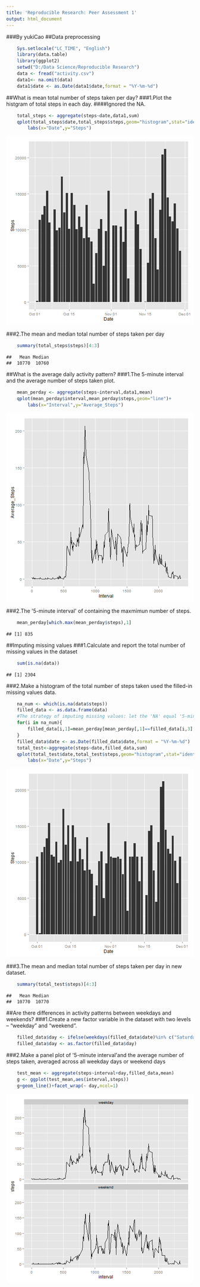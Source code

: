 ```yaml
---
title: 'Reproducible Research: Peer Assessment 1'
output: html_document
---
```

###By yukiCao
##Data preprocessing


```r
    Sys.setlocale("LC_TIME", "English")
    library(data.table)
    library(ggplot2)
    setwd("D:/Data Science/Reproducible Research")
    data <- fread("activity.csv")
    data1<- na.omit(data)
    data1$date <- as.Date(data1$date,format = "%Y-%m-%d")
```

##What is mean total number of steps taken per day?
###1.Plot the histgram of total steps in each day.
####Ignored the NA.


```r
    total_steps <- aggregate(steps~date,data1,sum)
    qplot(total_steps$date,total_steps$steps,geom="histogram",stat="identity")+
        labs(x="Date",y="Steps")
```

![plot of chunk unnamed-chunk-2](figure/unnamed-chunk-2-1.png) 

###2.The mean and median total number of steps taken per day


```r
    summary(total_steps$steps)[4:3]
```

```
##   Mean Median 
##  10770  10760
```
##What is the average daily activity pattern?
###1.The 5-minute interval and the average number of steps taken plot.


```r
    mean_perday <- aggregate(steps~interval,data1,mean)
    qplot(mean_perday$interval,mean_perday$steps,geom="line")+
        labs(x="Interval",y="Average_Steps")
```

![plot of chunk unnamed-chunk-4](figure/unnamed-chunk-4-1.png) 

###2.The '5-minute interval' of containing the maxmimun number of steps.


```r
    mean_perday[which.max(mean_perday$steps),1]
```

```
## [1] 835
```
##Imputing missing values
###1.Calculate and report the total number of missing values in the dataset


```r
    sum(is.na(data))
```

```
## [1] 2304
```

###2.Make a histogram of the total number of steps taken used the filled-in missing values data.


```r
    na_num <- which(is.na(data$steps))
    filled_data <- as.data.frame(data)
    #The strategy of imputing missing values: let the 'NA' equal '5-minute interval' 
    for(i in na_num){
        filled_data[i,1]=mean_perday[mean_perday[,1]==filled_data[i,3],]$steps
    }
    filled_data$date <- as.Date(filled_data$date,format = "%Y-%m-%d")
    total_test<-aggregate(steps~date,filled_data,sum)
    qplot(total_test$date,total_test$steps,geom="histogram",stat="identity")+
        labs(x="Date",y="Steps")
```

![plot of chunk unnamed-chunk-7](figure/unnamed-chunk-7-1.png) 

###3.The mean and median total number of steps taken per day in new dataset.

```r
    summary(total_test$steps)[4:3]
```

```
##   Mean Median 
##  10770  10770
```

##Are there differences in activity patterns between weekdays and weekends?
###1.Create a new factor variable in the dataset with two levels – “weekday” and “weekend”.


```r
    filled_data$day <- ifelse(weekdays(filled_data$date)%in% c("Saturday","Sunday"),"weekend","weekday")
    filled_data$day <- as.factor(filled_data$day)
```
###2.Make a panel plot of '5-minute interval'and the average number of steps taken, averaged across all weekday days or weekend days


```r
    test_mean <- aggregate(steps~interval+day,filled_data,mean)
    g <- ggplot(test_mean,aes(interval,steps))
    g+geom_line()+facet_wrap(~ day,ncol=1)
```

![plot of chunk unnamed-chunk-10](figure/unnamed-chunk-10-1.png) 

